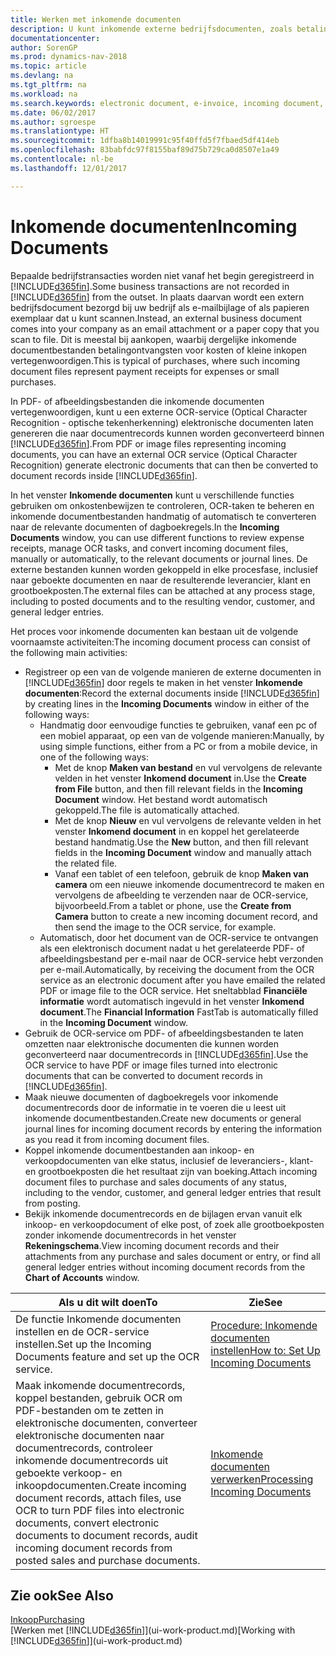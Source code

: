 ```yaml
---
title: Werken met inkomende documenten
description: U kunt inkomende externe bedrijfsdocumenten, zoals betalingsontvangsten of PDF's beheren, OCR-taken beheren en elektronische bestanden naar documenten en records in Dynamics NAV omzetten.
documentationcenter: 
author: SorenGP
ms.prod: dynamics-nav-2018
ms.topic: article
ms.devlang: na
ms.tgt_pltfrm: na
ms.workload: na
ms.search.keywords: electronic document, e-invoice, incoming document, OCR, ecommerce, document exchange, import invoice
ms.date: 06/02/2017
ms.author: sgroespe
ms.translationtype: HT
ms.sourcegitcommit: 1dfba8b14019991c95f40ffd5f7fbaed5df414eb
ms.openlocfilehash: 83babfdc97f8155baf89d75b729ca0d8507e1a49
ms.contentlocale: nl-be
ms.lasthandoff: 12/01/2017

---
```

# <a name="incoming-documents"></a><span data-ttu-id="a98a3-103">Inkomende documenten</span><span class="sxs-lookup"><span data-stu-id="a98a3-103">Incoming Documents</span></span>
<span data-ttu-id="a98a3-104">Bepaalde bedrijfstransacties worden niet vanaf het begin geregistreerd in [!INCLUDE[d365fin](includes/d365fin_md.md)].</span><span class="sxs-lookup"><span data-stu-id="a98a3-104">Some business transactions are not recorded in [!INCLUDE[d365fin](includes/d365fin_md.md)] from the outset.</span></span> <span data-ttu-id="a98a3-105">In plaats daarvan wordt een extern bedrijfsdocument bezorgd bij uw bedrijf als e-mailbijlage of als papieren exemplaar dat u kunt scannen.</span><span class="sxs-lookup"><span data-stu-id="a98a3-105">Instead, an external business document comes into your company as an email attachment or a paper copy that you scan to file.</span></span> <span data-ttu-id="a98a3-106">Dit is meestal bij aankopen, waarbij dergelijke inkomende documentbestanden betalingontvangsten voor kosten of kleine inkopen vertegenwoordigen.</span><span class="sxs-lookup"><span data-stu-id="a98a3-106">This is typical of purchases, where such incoming document files represent payment receipts for expenses or small purchases.</span></span>

<span data-ttu-id="a98a3-107">In PDF- of afbeeldingsbestanden die inkomende documenten vertegenwoordigen, kunt u een externe OCR-service (Optical Character Recognition - optische tekenherkenning) elektronische documenten laten genereren die naar documentrecords kunnen worden geconverteerd binnen [!INCLUDE[d365fin](includes/d365fin_md.md)].</span><span class="sxs-lookup"><span data-stu-id="a98a3-107">From PDF or image files representing incoming documents, you can have an external OCR service (Optical Character Recognition) generate electronic documents that can then be converted to document records inside [!INCLUDE[d365fin](includes/d365fin_md.md)].</span></span>

<span data-ttu-id="a98a3-108">In het venster **Inkomende documenten** kunt u verschillende functies gebruiken om onkostenbewijzen te controleren, OCR-taken te beheren en inkomende documentbestanden handmatig of automatisch te converteren naar de relevante documenten of dagboekregels.</span><span class="sxs-lookup"><span data-stu-id="a98a3-108">In the **Incoming Documents** window, you can use different functions to review expense receipts, manage OCR tasks, and convert incoming document files, manually or automatically, to the relevant documents or journal lines.</span></span> <span data-ttu-id="a98a3-109">De externe bestanden kunnen worden gekoppeld in elke procesfase, inclusief naar geboekte documenten en naar de resulterende leverancier, klant en grootboekposten.</span><span class="sxs-lookup"><span data-stu-id="a98a3-109">The external files can be attached at any process stage, including to posted documents and to the resulting vendor, customer, and general ledger entries.</span></span>

<span data-ttu-id="a98a3-110">Het proces voor inkomende documenten kan bestaan uit de volgende voornaamste activiteiten:</span><span class="sxs-lookup"><span data-stu-id="a98a3-110">The incoming document process can consist of the following main activities:</span></span>

* <span data-ttu-id="a98a3-111">Registreer op een van de volgende manieren de externe documenten in [!INCLUDE[d365fin](includes/d365fin_md.md)] door regels te maken in het venster **Inkomende documenten**:</span><span class="sxs-lookup"><span data-stu-id="a98a3-111">Record the external documents inside [!INCLUDE[d365fin](includes/d365fin_md.md)] by creating lines in the **Incoming Documents** window in either of the following ways:</span></span>
  * <span data-ttu-id="a98a3-112">Handmatig door eenvoudige functies te gebruiken, vanaf een pc of een mobiel apparaat, op een van de volgende manieren:</span><span class="sxs-lookup"><span data-stu-id="a98a3-112">Manually, by using simple functions, either from a PC or from a mobile device, in one of the following ways:</span></span>
    * <span data-ttu-id="a98a3-113">Met de knop **Maken van bestand** en vul vervolgens de relevante velden in het venster **Inkomend document** in.</span><span class="sxs-lookup"><span data-stu-id="a98a3-113">Use the **Create from File** button, and then fill relevant fields in the **Incoming Document** window.</span></span> <span data-ttu-id="a98a3-114">Het bestand wordt automatisch gekoppeld.</span><span class="sxs-lookup"><span data-stu-id="a98a3-114">The file is automatically attached.</span></span>  
    * <span data-ttu-id="a98a3-115">Met de knop **Nieuw** en vul vervolgens de relevante velden in het venster **Inkomend document** in en koppel het gerelateerde bestand handmatig.</span><span class="sxs-lookup"><span data-stu-id="a98a3-115">Use the **New** button, and then fill relevant fields in the **Incoming Document** window and manually attach the related file.</span></span>
    * <span data-ttu-id="a98a3-116">Vanaf een tablet of een telefoon, gebruik de knop **Maken van camera** om een nieuwe inkomende documentrecord te maken en vervolgens de afbeelding te verzenden naar de OCR-service, bijvoorbeeld.</span><span class="sxs-lookup"><span data-stu-id="a98a3-116">From a tablet or phone, use the **Create from Camera** button to create a new incoming document record, and then send the image to the OCR service, for example.</span></span>
  * <span data-ttu-id="a98a3-117">Automatisch, door het document van de OCR-service te ontvangen als een elektronisch document nadat u het gerelateerde PDF- of afbeeldingsbestand per e-mail naar de OCR-service hebt verzonden per e-mail.</span><span class="sxs-lookup"><span data-stu-id="a98a3-117">Automatically, by receiving the document from the OCR service as an electronic document after you have emailed the related PDF or image file to the OCR service.</span></span> <span data-ttu-id="a98a3-118">Het sneltabblad **Financiële informatie** wordt automatisch ingevuld in het venster **Inkomend document**.</span><span class="sxs-lookup"><span data-stu-id="a98a3-118">The **Financial Information** FastTab is automatically filled in the **Incoming Document** window.</span></span>
* <span data-ttu-id="a98a3-119">Gebruik de OCR-service om PDF- of afbeeldingsbestanden te laten omzetten naar elektronische documenten die kunnen worden geconverteerd naar documentrecords in [!INCLUDE[d365fin](includes/d365fin_md.md)].</span><span class="sxs-lookup"><span data-stu-id="a98a3-119">Use the OCR service to have PDF or image files turned into electronic documents that can be converted to document records in [!INCLUDE[d365fin](includes/d365fin_md.md)].</span></span>
* <span data-ttu-id="a98a3-120">Maak nieuwe documenten of dagboekregels voor inkomende documentrecords door de informatie in te voeren die u leest uit inkomende documentbestanden.</span><span class="sxs-lookup"><span data-stu-id="a98a3-120">Create new documents or general journal lines for incoming document records by entering the information as you read it from incoming document files.</span></span>
* <span data-ttu-id="a98a3-121">Koppel inkomende documentbestanden aan inkoop- en verkoopdocumenten van elke status, inclusief de leveranciers-, klant- en grootboekposten die het resultaat zijn van boeking.</span><span class="sxs-lookup"><span data-stu-id="a98a3-121">Attach incoming document files to purchase and sales documents of any status, including to the vendor, customer, and general ledger entries that result from posting.</span></span>
* <span data-ttu-id="a98a3-122">Bekijk inkomende documentrecords en de bijlagen ervan vanuit elk inkoop- en verkoopdocument of elke post, of zoek alle grootboekposten zonder inkomende documentrecords in het venster **Rekeningschema**.</span><span class="sxs-lookup"><span data-stu-id="a98a3-122">View incoming document records and their attachments from any purchase and sales document or entry, or find all general ledger entries without incoming document records from the **Chart of Accounts** window.</span></span>

| <span data-ttu-id="a98a3-123">Als u dit wilt doen</span><span class="sxs-lookup"><span data-stu-id="a98a3-123">To</span></span> | <span data-ttu-id="a98a3-124">Zie</span><span class="sxs-lookup"><span data-stu-id="a98a3-124">See</span></span> |
| --- | --- |
| <span data-ttu-id="a98a3-125">De functie Inkomende documenten instellen en de OCR-service instellen.</span><span class="sxs-lookup"><span data-stu-id="a98a3-125">Set up the Incoming Documents feature and set up the OCR service.</span></span> |[<span data-ttu-id="a98a3-126">Procedure: Inkomende documenten instellen</span><span class="sxs-lookup"><span data-stu-id="a98a3-126">How to: Set Up Incoming Documents</span></span>](across-how-setup-income-documents.md) |
| <span data-ttu-id="a98a3-127">Maak inkomende documentrecords, koppel bestanden, gebruik OCR om PDF-bestanden om te zetten in elektronische documenten, converteer elektronische documenten naar documentrecords, controleer inkomende documentrecords uit geboekte verkoop- en inkoopdocumenten.</span><span class="sxs-lookup"><span data-stu-id="a98a3-127">Create incoming document records, attach files, use OCR to turn PDF files into electronic documents, convert electronic documents to document records, audit incoming document records from posted sales and purchase documents.</span></span> |[<span data-ttu-id="a98a3-128">Inkomende documenten verwerken</span><span class="sxs-lookup"><span data-stu-id="a98a3-128">Processing Incoming Documents</span></span>](across-process-income-documents.md) |

## <a name="see-also"></a><span data-ttu-id="a98a3-129">Zie ook</span><span class="sxs-lookup"><span data-stu-id="a98a3-129">See Also</span></span>
[<span data-ttu-id="a98a3-130">Inkoop</span><span class="sxs-lookup"><span data-stu-id="a98a3-130">Purchasing</span></span>](purchasing-manage-purchasing.md)  
<span data-ttu-id="a98a3-131">[Werken met [!INCLUDE[d365fin](includes/d365fin_md.md)]](ui-work-product.md)</span><span class="sxs-lookup"><span data-stu-id="a98a3-131">[Working with [!INCLUDE[d365fin](includes/d365fin_md.md)]](ui-work-product.md)</span></span>

